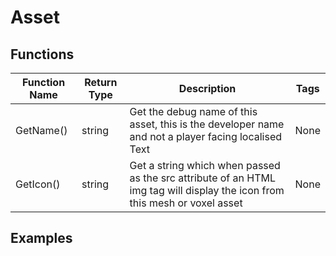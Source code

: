 # Asset

## Functions

| Function Name | Return Type | Description                                                                                                                | Tags |
|---------------|-------------|----------------------------------------------------------------------------------------------------------------------------|------|
| GetName()     | string      | Get the debug name of this asset, this is the developer name and not a player facing localised Text                        | None |
| GetIcon()     | string      | Get a string which when passed as the src attribute of an HTML img tag will display the icon from this mesh or voxel asset | None |

## Examples